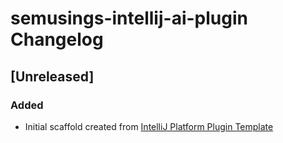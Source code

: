 <!-- Keep a Changelog guide -> https://keepachangelog.com -->

# semusings-intellij-ai-plugin Changelog

## [Unreleased]
### Added
- Initial scaffold created from [IntelliJ Platform Plugin Template](https://github.com/JetBrains/intellij-platform-plugin-template)
